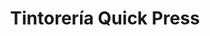 ---
title: "Tintorería Quick Press"
url: /caracas/tintoreria-quick-press-av-francisco-de-miranda/
shop: Wäscherei
---